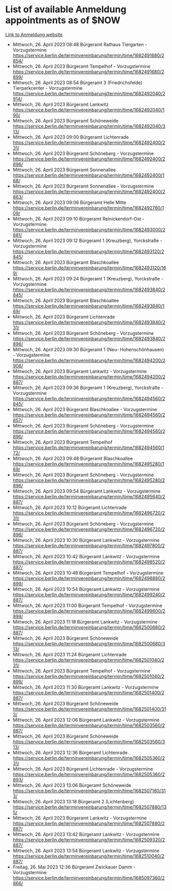 # List of available Anmeldung appointments as of $NOW
[Link to Anmeldung website](https://service.berlin.de/terminvereinbarung/termin/tag.php?termin=1&anliegen[]=120686&dienstleisterlist=122210,122217,327316,122219,327312,122227,327314,122231,327346,122243,327348,122254,122252,329742,122260,329745,122262,329748,122271,327278,122273,327274,122277,327276,330436,122280,327294,122282,327290,122284,327292,122291,327270,122285,327266,122286,327264,122296,327268,150230,329760,122297,327286,122294,327284,122312,329763,122314,329775,122304,327330,122311,327334,122309,327332,317869,122281,327352,122279,329772,122283,122276,327324,122274,327326,122267,329766,122246,327318,122251,327320,122257,327322,122208,327298,122226,327300&herkunft=http%3A%2F%2Fservice.berlin.de%2Fdienstleistung%2F120686%2F)
- Mittwoch, 26. April 2023 08:48 Bürgeramt Rathaus Tiergarten - Vorzugstermine https://service.berlin.de/terminvereinbarung/termin/time/1682491680/2854/
- Mittwoch, 26. April 2023  Bürgeramt Tempelhof - Vorzugstermine https://service.berlin.de/terminvereinbarung/termin/time/1682491680/2899/
- Mittwoch, 26. April 2023 08:54 Bürgeramt 3 (Friedrichsfelde) Tierparkcenter - Vorzugstermine https://service.berlin.de/terminvereinbarung/termin/time/1682492040/2914/
- Mittwoch, 26. April 2023  Bürgeramt Lankwitz https://service.berlin.de/terminvereinbarung/termin/time/1682492040/190/
- Mittwoch, 26. April 2023  Bürgeramt Schöneweide https://service.berlin.de/terminvereinbarung/termin/time/1682492040/313/
- Mittwoch, 26. April 2023 09:00 Bürgeramt Lichtenrade https://service.berlin.de/terminvereinbarung/termin/time/1682492400/231/
- Mittwoch, 26. April 2023  Bürgeramt Schöneberg - Vorzugstermine https://service.berlin.de/terminvereinbarung/termin/time/1682492400/2896/
- Mittwoch, 26. April 2023  Bürgeramt Sonnenallee https://service.berlin.de/terminvereinbarung/termin/time/1682492400/168/
- Mittwoch, 26. April 2023  Bürgeramt Sonnenallee - Vorzugstermine https://service.berlin.de/terminvereinbarung/termin/time/1682492400/2863/
- Mittwoch, 26. April 2023 09:06 Bürgeramt Helle Mitte https://service.berlin.de/terminvereinbarung/termin/time/1682492760/109/
- Mittwoch, 26. April 2023 09:10 Bürgeramt Reinickendorf-Ost - Vorzugstermine https://service.berlin.de/terminvereinbarung/termin/time/1682493000/2881/
- Mittwoch, 26. April 2023 09:12 Bürgeramt 1 (Kreuzberg), Yorckstraße - Vorzugstermine https://service.berlin.de/terminvereinbarung/termin/time/1682493120/2845/
- Mittwoch, 26. April 2023  Bürgeramt Blaschkoallee https://service.berlin.de/terminvereinbarung/termin/time/1682493120/169/
- Mittwoch, 26. April 2023 09:24 Bürgeramt 1 (Kreuzberg), Yorckstraße - Vorzugstermine https://service.berlin.de/terminvereinbarung/termin/time/1682493840/2845/
- Mittwoch, 26. April 2023  Bürgeramt Blaschkoallee https://service.berlin.de/terminvereinbarung/termin/time/1682493840/169/
- Mittwoch, 26. April 2023  Bürgeramt Lichtenrade https://service.berlin.de/terminvereinbarung/termin/time/1682493840/231/
- Mittwoch, 26. April 2023  Bürgeramt Schöneberg - Vorzugstermine https://service.berlin.de/terminvereinbarung/termin/time/1682493840/2896/
- Mittwoch, 26. April 2023 09:30 Bürgeramt 1 (Neu- Hohenschönhausen) - Vorzugstermine https://service.berlin.de/terminvereinbarung/termin/time/1682494200/2908/
- Mittwoch, 26. April 2023  Bürgeramt Lankwitz - Vorzugstermine https://service.berlin.de/terminvereinbarung/termin/time/1682494200/2887/
- Mittwoch, 26. April 2023 09:36 Bürgeramt 1 (Kreuzberg), Yorckstraße - Vorzugstermine https://service.berlin.de/terminvereinbarung/termin/time/1682494560/2845/
- Mittwoch, 26. April 2023  Bürgeramt Blaschkoallee - Vorzugstermine https://service.berlin.de/terminvereinbarung/termin/time/1682494560/2857/
- Mittwoch, 26. April 2023  Bürgeramt Schöneberg - Vorzugstermine https://service.berlin.de/terminvereinbarung/termin/time/1682494560/2896/
- Mittwoch, 26. April 2023  Bürgeramt Tempelhof https://service.berlin.de/terminvereinbarung/termin/time/1682494560/172/
- Mittwoch, 26. April 2023 09:48 Bürgeramt Blaschkoallee https://service.berlin.de/terminvereinbarung/termin/time/1682495280/169/
- Mittwoch, 26. April 2023  Bürgeramt Schöneberg - Vorzugstermine https://service.berlin.de/terminvereinbarung/termin/time/1682495280/2896/
- Mittwoch, 26. April 2023 09:54 Bürgeramt Lankwitz - Vorzugstermine https://service.berlin.de/terminvereinbarung/termin/time/1682495640/2887/
- Mittwoch, 26. April 2023 10:12 Bürgeramt Lichtenrade https://service.berlin.de/terminvereinbarung/termin/time/1682496720/231/
- Mittwoch, 26. April 2023  Bürgeramt Schöneberg - Vorzugstermine https://service.berlin.de/terminvereinbarung/termin/time/1682496720/2896/
- Mittwoch, 26. April 2023 10:30 Bürgeramt Lankwitz - Vorzugstermine https://service.berlin.de/terminvereinbarung/termin/time/1682497800/2887/
- Mittwoch, 26. April 2023 10:42 Bürgeramt Lankwitz - Vorzugstermine https://service.berlin.de/terminvereinbarung/termin/time/1682498520/2887/
- Mittwoch, 26. April 2023 10:48 Bürgeramt Tempelhof - Vorzugstermine https://service.berlin.de/terminvereinbarung/termin/time/1682498880/2899/
- Mittwoch, 26. April 2023 10:54 Bürgeramt Lankwitz - Vorzugstermine https://service.berlin.de/terminvereinbarung/termin/time/1682499240/2887/
- Mittwoch, 26. April 2023 11:00 Bürgeramt Tempelhof - Vorzugstermine https://service.berlin.de/terminvereinbarung/termin/time/1682499600/2899/
- Mittwoch, 26. April 2023 11:18 Bürgeramt Lankwitz - Vorzugstermine https://service.berlin.de/terminvereinbarung/termin/time/1682500680/2887/
- Mittwoch, 26. April 2023  Bürgeramt Schöneweide https://service.berlin.de/terminvereinbarung/termin/time/1682500680/313/
- Mittwoch, 26. April 2023 11:24 Bürgeramt Lichtenrade https://service.berlin.de/terminvereinbarung/termin/time/1682501040/231/
- Mittwoch, 26. April 2023  Bürgeramt Tempelhof - Vorzugstermine https://service.berlin.de/terminvereinbarung/termin/time/1682501040/2899/
- Mittwoch, 26. April 2023 11:30 Bürgeramt Lankwitz - Vorzugstermine https://service.berlin.de/terminvereinbarung/termin/time/1682501400/2887/
- Mittwoch, 26. April 2023  Bürgeramt Schöneweide https://service.berlin.de/terminvereinbarung/termin/time/1682501400/313/
- Mittwoch, 26. April 2023 12:06 Bürgeramt Lankwitz - Vorzugstermine https://service.berlin.de/terminvereinbarung/termin/time/1682503560/2887/
- Mittwoch, 26. April 2023  Bürgeramt Schöneweide https://service.berlin.de/terminvereinbarung/termin/time/1682503560/313/
- Mittwoch, 26. April 2023 12:36 Bürgeramt Lichtenrade https://service.berlin.de/terminvereinbarung/termin/time/1682505360/231/
- Mittwoch, 26. April 2023  Bürgeramt Lichtenrade - Vorzugstermine https://service.berlin.de/terminvereinbarung/termin/time/1682505360/2893/
- Mittwoch, 26. April 2023 13:06 Bürgeramt Schöneweide https://service.berlin.de/terminvereinbarung/termin/time/1682507160/313/
- Mittwoch, 26. April 2023 13:18 Bürgeramt 2 (Lichtenberg) https://service.berlin.de/terminvereinbarung/termin/time/1682507880/135/
- Mittwoch, 26. April 2023  Bürgeramt Lankwitz - Vorzugstermine https://service.berlin.de/terminvereinbarung/termin/time/1682507880/2887/
- Mittwoch, 26. April 2023 13:42 Bürgeramt Lankwitz - Vorzugstermine https://service.berlin.de/terminvereinbarung/termin/time/1682509320/2887/
- Mittwoch, 26. April 2023 13:54 Bürgeramt Lankwitz - Vorzugstermine https://service.berlin.de/terminvereinbarung/termin/time/1682510040/2887/
- Freitag, 26. Mai 2023 12:36 Bürgeramt Zwickauer Damm - Vorzugstermine https://service.berlin.de/terminvereinbarung/termin/time/1685097360/2866/
